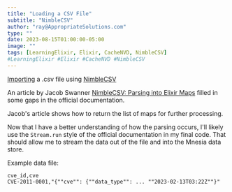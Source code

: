 ```yaml
---
title: "Loading a CSV File"
subtitle: "NimbleCSV"
author: "ray@AppropriateSolutions.com"
type: ""
date: 2023-08-15T01:00:00-05:00
image: ""
tags: [LearningElixir, Elixir, CacheNVD, NimbleCSV]
#LearningElixir #Elixir #CacheNVD #NimbleCSV
---
```


[Importing](https://github.com/Appropriate-Solutions-Inc/cachenvd/blob/v0.0.1/lib/cachenvd/CLI/csv_loader.ex)
a .csv file using [NimbleCSV](https://hexdocs.pm/nimble_csv/NimbleCSV.html)

An article by Jacob Swanner [NimbleCSV: Parsing into Elixir Maps](https://jacobswanner.com/development/2022/nimble-csv-maps/)
filled in some gaps in the official documentation.

<!--more-->

Jacob's article shows how to return the list of maps for further processing.

Now that I have a better understanding of how the parsing occurs, I'll likely use the `Stream.run` style
of the official documentation in my final code.
That should allow me to stream the data out of the file and into the Mnesia data store.

Example data file:
```text
cve_id,cve
CVE-2011-0001,"{""cve"": {""data_type"": ... ""2023-02-13T03:22Z""}"
```


